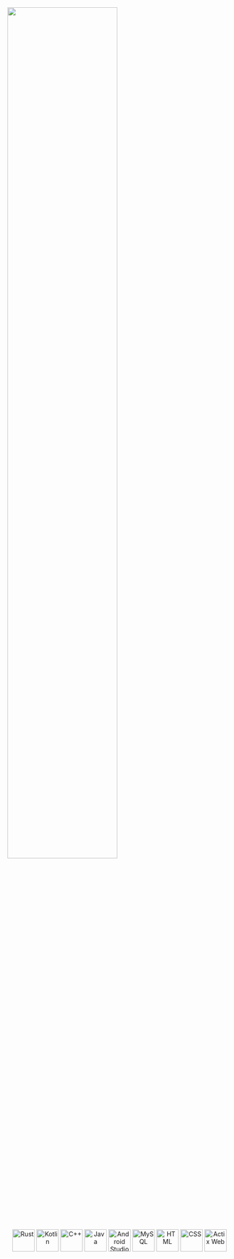 
<a href="https://github.com/YOUR_GITHUB_USERNAME">
   <img src="https://github.com/sunface/sunface/blob/master/assets/ferris.gif" align="center" width="70%"/>
</a>







<p align="center">
  <img src="https://skillicons.dev/icons?i=rust" height="50" alt="Rust"/>
  <img src="https://skillicons.dev/icons?i=kotlin" height="50" alt="Kotlin"/>
  <img src="https://skillicons.dev/icons?i=cpp" height="50" alt="C++"/>
  <img src="https://skillicons.dev/icons?i=java" height="50" alt="Java"/>
  <img src="https://skillicons.dev/icons?i=androidstudio" height="50" alt="Android Studio"/>
  <img src="https://skillicons.dev/icons?i=mysql" height="50" alt="MySQL"/>
  <img src="https://skillicons.dev/icons?i=html" height="50" alt="HTML"/>
  <img src="https://skillicons.dev/icons?i=css" height="50" alt="CSS"/>
  <img src="https://skillicons.dev/icons?i=rust" height="50" alt="Actix Web"/>
</p>

